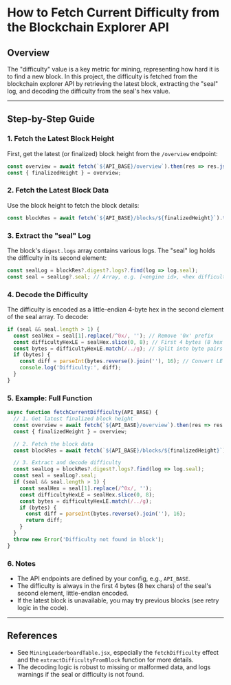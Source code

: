 # How to Fetch Current Difficulty from the Blockchain Explorer API

## Overview

The "difficulty" value is a key metric for mining, representing how hard it is to find a new block. In this project, the difficulty is fetched from the blockchain explorer API by retrieving the latest block, extracting the "seal" log, and decoding the difficulty from the seal's hex value.

---

## Step-by-Step Guide

### 1. Fetch the Latest Block Height

First, get the latest (or finalized) block height from the `/overview` endpoint:

```js
const overview = await fetch(`${API_BASE}/overview`).then(res => res.json());
const { finalizedHeight } = overview;
```

### 2. Fetch the Latest Block Data

Use the block height to fetch the block details:

```js
const blockRes = await fetch(`${API_BASE}/blocks/${finalizedHeight}`).then(res => res.json());
```

### 3. Extract the "seal" Log

The block's `digest.logs` array contains various logs. The "seal" log holds the difficulty in its second element:

```js
const sealLog = blockRes?.digest?.logs?.find(log => log.seal);
const seal = sealLog?.seal; // Array, e.g. [<engine id>, <hex difficulty>]
```

### 4. Decode the Difficulty

The difficulty is encoded as a little-endian 4-byte hex in the second element of the seal array. To decode:

```js
if (seal && seal.length > 1) {
  const sealHex = seal[1].replace(/^0x/, ''); // Remove '0x' prefix
  const difficultyHexLE = sealHex.slice(0, 8); // First 4 bytes (8 hex chars)
  const bytes = difficultyHexLE.match(/../g); // Split into byte pairs
  if (bytes) {
    const diff = parseInt(bytes.reverse().join(''), 16); // Convert LE to BE, then to int
    console.log('Difficulty:', diff);
  }
}
```

### 5. Example: Full Function

```js
async function fetchCurrentDifficulty(API_BASE) {
  // 1. Get latest finalized block height
  const overview = await fetch(`${API_BASE}/overview`).then(res => res.json());
  const { finalizedHeight } = overview;

  // 2. Fetch the block data
  const blockRes = await fetch(`${API_BASE}/blocks/${finalizedHeight}`).then(res => res.json());

  // 3. Extract and decode difficulty
  const sealLog = blockRes?.digest?.logs?.find(log => log.seal);
  const seal = sealLog?.seal;
  if (seal && seal.length > 1) {
    const sealHex = seal[1].replace(/^0x/, '');
    const difficultyHexLE = sealHex.slice(0, 8);
    const bytes = difficultyHexLE.match(/../g);
    if (bytes) {
      const diff = parseInt(bytes.reverse().join(''), 16);
      return diff;
    }
  }
  throw new Error('Difficulty not found in block');
}
```

### 6. Notes

- The API endpoints are defined by your config, e.g., `API_BASE`.
- The difficulty is always in the first 4 bytes (8 hex chars) of the seal's second element, little-endian encoded.
- If the latest block is unavailable, you may try previous blocks (see retry logic in the code).

---

## References

- See `MiningLeaderboardTable.jsx`, especially the `fetchDifficulty` effect and the `extractDifficultyFromBlock` function for more details.
- The decoding logic is robust to missing or malformed data, and logs warnings if the seal or difficulty is not found. 
